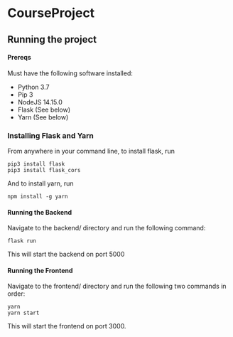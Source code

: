 # CourseProject
## Running the project
#### Prereqs
Must have the following software installed:
* Python 3.7
* Pip 3
* NodeJS 14.15.0
* Flask (See below)
* Yarn (See below)

### Installing Flask and Yarn
From anywhere in your command line, to install flask, run
```
pip3 install flask
pip3 install flask_cors
```
And to install yarn, run
```
npm install -g yarn
```

#### Running the Backend
Navigate to the backend/ directory and run the following command:
```
flask run
```
This will start the backend on port 5000

#### Running the Frontend
Navigate to the frontend/ directory and run the following two commands in order:
```
yarn
yarn start
```
This will start the frontend on port 3000.
